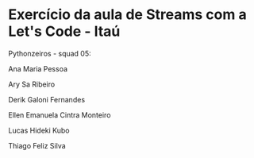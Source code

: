 # Exercício da aula de Streams com a Let's Code - Itaú


Pythonzeiros - squad 05:


Ana Maria Pessoa

Ary Sa Ribeiro

Derik Galoni Fernandes

Ellen Emanuela Cintra Monteiro

Lucas Hideki Kubo

Thiago Feliz Silva
